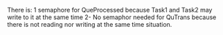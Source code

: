 
There is:
1 semaphore for QueProcessed because Task1 and Task2 may write to it at the same time
2- No semaphor needed for QuTrans because there is not reading nor writing at the same time situation.

